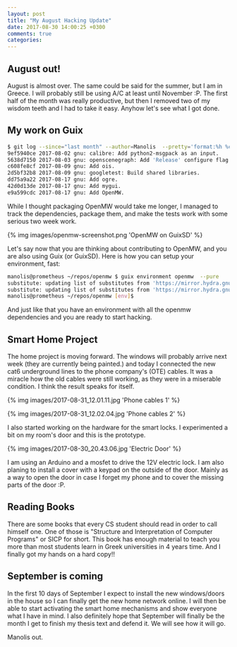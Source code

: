 ```yaml
---
layout: post
title: "My August Hacking Update"
date: 2017-08-30 14:00:25 +0300
comments: true
categories: 
---
```

## August out!

August is almost over. The same could be said for the summer, but I am in Greece.
I will probably still be using A/C at least until November :P. The first
half of the month was really productive, but then I removed two of my wisdom teeth
and I had to take it easy. Anyhow let's see what I got done.

## My work on Guix

``` bash Guix master 
$ git log --since="last month" --author=Manolis  --pretty='format:%h %cd %s' --date=format:'%Y-%m-%d' --reverse
9ef5940ce 2017-08-02 gnu: calibre: Add python2-msgpack as an input.
5638d7150 2017-08-03 gnu: openscenegraph: Add 'Release' configure flag.
c608fe8cf 2017-08-09 gnu: Add ois.
2d5bf32b8 2017-08-09 gnu: googletest: Build shared libraries.
dd75a9a22 2017-08-17 gnu: Add ogre.
42d0d13de 2017-08-17 gnu: Add mygui.
e9a599cdc 2017-08-17 gnu: Add OpenMW.

```

While I thought packaging OpenMW would take me longer, I managed to track the dependencies,
package them, and make the tests work with some serious two week work. 

{% img images/openmw-screenshot.png  'OpenMW on GuixSD' %}

Let's say now that you are thinking about contributing to OpenMW, and you are also using
Guix (or GuixSD). Here is how you can setup your environment, fast:

``` bash OpenMW Environment
manolis@prometheus ~/repos/openmw $ guix environment openmw  --pure
substitute: updating list of substitutes from 'https://mirror.hydra.gnu.org'... 100.0%
substitute: updating list of substitutes from 'https://mirror.hydra.gnu.org'... 100.0%
manolis@prometheus ~/repos/openmw [env]$
```

And just like that you have an environment with all the openmw dependencies and 
you are ready to start hacking. 

## Smart Home Project

The home project is moving forward. The windows will probably arrive next week 
(they are currently being painted.) and today I connected the new cat6 
underground lines to the phone company's (OTE) cables. It was a miracle how the
old cables were still working, as they were in a miserable condition.
I think the result speaks for itself.

{% img images/2017-08-31_12.01.11.jpg  'Phone cables 1' %}

{% img images/2017-08-31_12.02.04.jpg 'Phone cables 2' %}

I also started working on the hardware for the smart locks. I experimented a 
bit on my room's door and this is the prototype. 

{% img images/2017-08-30_20.43.06.jpg  'Electric Door' %}

I am using an Arduino and a mosfet to drive the 12V electric lock. I am also
planing to install a cover with a keypad on the outside of the door. Mainly 
as a way to open the door in case I forget my phone and to cover the missing
parts of the door :P.

## Reading Books

There are some books that every CS student should read in order to call himself
one. One of those is "Structure and Interpretation of Computer Programs" or SICP
for short. This book has enough material to teach you more than most students 
learn in Greek universities in 4 years time. And I finally got my hands on a 
hard copy!!

## September is coming

In the first 10 days of September I expect to install the new windows/doors in 
the house so I can finally get the new home network online. I will then be able
to start activating the smart home mechanisms and show everyone what I have in mind.
I also definitely hope that September will finally be the month I get to finish
my thesis text and defend it. We will see how it will go.

Manolis out.



